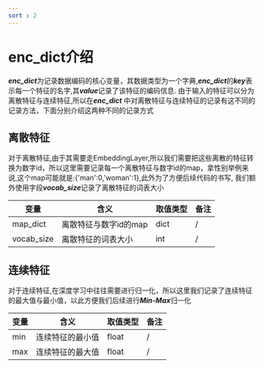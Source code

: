 ```yaml
---
sort : 2
---
```


# enc_dict介绍

***enc_dict***为记录数据编码的核心变量，其数据类型为一个字典,***enc_dict***的***key***表示每一个特征的名字,其***value***记录了该特征的编码信息.
由于输入的特征可以分为离散特征与连续特征,所以在***enc_dict*** 中对离散特征与连续特征的记录有这不同的记录方法，下面分别介绍这两种不同的记录方式

## 离散特征
对于离散特征,由于其需要走EmbeddingLayer,所以我们需要把这些离散的特征转换为数字id，所以这里需要记录每一个离散特征与数字id的map，拿性别举例来说,这个map可能就是:{'man':0,'woman':1},此外为了方便后续代码的书写,
我们额外使用字段***vocab_size***记录了离散特征的词表大小


| 变量         | 含义            | 取值类型 | 备注   |
|------------|---------------|------|------|
| map_dict   | 离散特征与数字id的map | dict | /    |
| vocab_size | 离散特征的词表大小     | int  | /    |

## 连续特征

对于连续特征,在深度学习中往往需要进行归一化，所以这里我们记录了连续特征的最大值与最小值，以此方便我们后续进行***Min-Max***归一化


| 变量  | 含义       | 取值类型  | 备注   |
|-----|----------|-------|------|
| min | 连续特征的最小值 | float | /    |
| max | 连续特征的最大值 | float | /    |